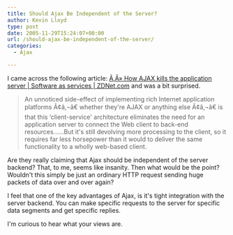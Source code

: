 ```yaml
---
title: Should Ajax Be Independent of the Server?
author: Kevin Lloyd
type: post
date: 2005-11-29T15:24:07+00:00
url: /should-ajax-be-independent-of-the-server/
categories:
  - Ajax

---
```

I came across the following article: [Ã‚Â» How AJAX kills the application server | Software as services | ZDNet.com][1] and was a bit surprised.

> An unnoticed side-effect of implementing rich Internet application platforms Ã¢â‚¬â€ whether they're AJAX or anything else Ã¢â‚¬â€ is that this &#8216;client-service' architecture eliminates the need for an application server to connect the Web client to back-end resources&#8230;&#8230;But it's still devolving more processing to the client, so it requires far less horsepower than it would to deliver the same functionality to a wholly web-based client.

Are they really claiming that Ajax should be independent of the server backend? That, to me, seems like insanity. Then what would be the point? Wouldn't this simply be just an ordinary HTTP request sending huge packets of data over and over again?

I feel that one of the key advantages of Ajax, is it's tight integration with the server backend. You can make specific requests to the server for specific data segments and get specific replies.

I'm curious to hear what your views are.

 [1]: http://blogs.zdnet.com/SAAS/?p=38